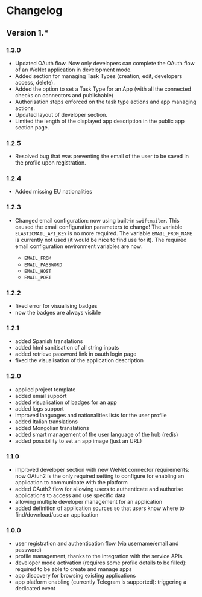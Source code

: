 # Changelog

## Version 1.*

### 1.3.0

* Updated OAuth flow. Now only developers can complete the OAuth flow of an WeNet application in development mode.
* Added section for managing Task Types (creation, edit, developers access, delete).
* Added the option to set a Task Type for an App (with all the connected checks on connectors and publishable)
* Authorisation steps enforced on the task type actions and app managing actions.
* Updated layout of developer section.
* Limited the length of the displayed app description in the public app section page.

### 1.2.5

* Resolved bug that was preventing the email of the user to be saved in the profile upon registration.

### 1.2.4

* Added missing EU nationalities

### 1.2.3

* Changed email configuration: now using built-in `swiftmailer`.
This caused the email configuration parameters to change!
The variable `ELASTICMAIL_API_KEY` is no more required.
The variable `EMAIL_FROM_NAME` is currently not used (it would be nice to find use for it).
The required email configuration environment variables are now:

    * `EMAIL_FROM`
    * `EMAIL_PASSWORD`
    * `EMAIL_HOST`
    * `EMAIL_PORT`

### 1.2.2

* fixed error for visualising badges
* now the badges are always visible


### 1.2.1

* added Spanish translations
* added html sanitisation of all string inputs
* added retrieve password link in oauth login page
* fixed the visualisation of the application description

### 1.2.0

* applied project template
* added email support
* added visualisation of badges for an app
* added logs support
* improved languages and nationalities lists for the user profile
* added Italian translations
* added Mongolian translations
* added smart management of the user language of the hub (redis)
* added possibility to set an app image (just an URL)

### 1.1.0

* improved developer section with new WeNet connector requirements: now OAtuh2 is the only required setting to configure for enabling an application to communicate with the platform
* added OAuth2 flow for allowing users to authenticate and authorise applications to access and use specific data
* allowing multiple developer management for an application
* added definition of application sources so that users know where to find/download/use an application

### 1.0.0

* user registration and authentication flow (via username/email and password)
* profile management, thanks to the integration with the service APIs
* developer mode activation (requires some profile details to be filled): required to be able to create and manage apps
* app discovery for browsing existing applications
* app platform enabling (currently Telegram is supported): triggering a dedicated event
